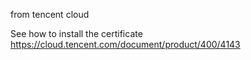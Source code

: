 from tencent cloud

See how to install the certificate https://cloud.tencent.com/document/product/400/4143

